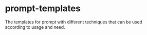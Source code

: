 # prompt-templates
The templates for prompt with different techniques that can be used according to usage and need.
